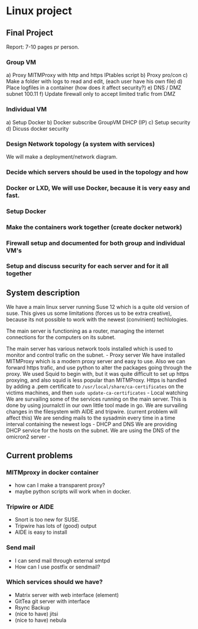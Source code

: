 # Linux project

## Final Project
Report: 7-10 pages pr person.


### Group VM
a) Proxy
	MITMProxy with http and https
	IPtables script
b) Proxy pro/con
c) Make a folder with logs to read and edit, (each user have his own file)
d) Place logfiles in a container (how does it affect security?)
e) DNS / DMZ subnet 100.11
f) Update firewall only to accept limited trafic from DMZ

### Individual VM
a) Setup Docker
b) Docker subscribe GroupVM DHCP (IP)
c) Setup security
d) Dicuss docker security

### Design Network topology (a system with services)
We will make a deployment/network diagram.

### Decide which servers should be used in the topology and how
### Docker or LXD, We will use Docker, because it is very easy and fast.
### Setup Docker
### Make the containers work together (create docker network)
### Firewall setup and documented for both group and individual VM's
### Setup and discuss security for each server and for it all together






## System description
We have a main linux server running Suse 12 which is a quite old version of suse. This gives us some limitations (forces us to be extra creative), because its not possible to work with the newest (convinient) techlologies.

The main server is functioning as a router, managing the internet connections for the computers on its subnet. 

The main server has various network tools installed which is used to monitor and control trafic on the subnet.
	- Proxy server 
		We have installed MITMProxy which is a modern proxy server and easy to use. Also we can forward https trafic, and use python to alter the packages going through the proxy.
		We used Squid to begin with, but it was quite difficult to set up https proxying, and also squid is less popular than MITMProxy.
		Https is handled by adding a .pem certificate to `/usr/local/share/ca-certificates` on the victims machines, and then `sudo update-ca-certificates`
	- Local watching
		We are survailing some of the services running on the main server. This is done by using journalctl in our own little tool made in go.
		We are survailing changes in the filesystem with AIDE and tripwire. (current problem will affect this)
		We are sending mails to the sysadmin every time in a time interval containing the newest logs
	- DHCP and DNS
		We are providing DHCP service for the hosts on the subnet.
		We are using the DNS of the omicron2 server
	- 


## Current problems

### MITMproxy in docker container
+ how can I make a transparent proxy?
+ maybe python scripts will work when in docker.

### Tripwire or AIDE
+ Snort is too new for SUSE.
+ Tripwire has lots of (good) output
+ AIDE is easy to install

### Send mail
+ I can send mail through external smtpd
+ How can I use postfix or sendmail?

### Which services should we have?
+ Matrix server with web interface (element)
+ GitTea git server with interface
+ Rsync Backup
+ (nice to have) jitsi
+ (nice to have) nebula

### 
